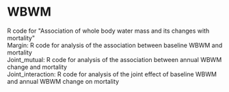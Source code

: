 # WBWM
R code for "Association of whole body water mass and its changes with mortality"  
Margin: R code for analysis of the association between baseline WBWM and mortality  
Joint_mutual: R code for analysis of the association between annual WBWM change and mortality  
Joint_interaction: R code for analysis of the joint effect of baseline WBWM and annual WBWM change on mortality  
